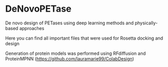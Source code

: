 # DeNovoPETase
De novo design of PETases using deep learning methods and physically-based approaches

Here you can find all important files that were used for Rosetta docking and design

Generation of protein models was performed using RFdiffusion and ProteinMPNN (https://github.com/lauramarie99/ColabDesign)
